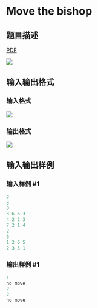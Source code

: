 # Move the bishop

## 题目描述

[problemUrl]: https://uva.onlinejudge.org/index.php?option=com_onlinejudge&Itemid=8&category=20&page=show_problem&problem=1790

[PDF](https://uva.onlinejudge.org/external/108/p10849.pdf)

![](https://cdn.luogu.com.cn/upload/vjudge_pic/UVA10849/be4769a3de68d731ef0f867639fb8b8fa976ac70.png)

## 输入输出格式

### 输入格式

![](https://cdn.luogu.com.cn/upload/vjudge_pic/UVA10849/7388d49e35c2e60db472f06df3893624c3bfb3b4.png)

### 输出格式

![](https://cdn.luogu.com.cn/upload/vjudge_pic/UVA10849/c9b952cc01ccf133f5e13b09f72a2d766ba9be2b.png)

## 输入输出样例

### 输入样例 #1

```cpp
2
3
8
3 6 6 3
4 2 2 3
7 2 1 4
2
6
1 2 6 5
2 3 5 1
```


### 输出样例 #1

```cpp
1
no move
2
2
no move
```



